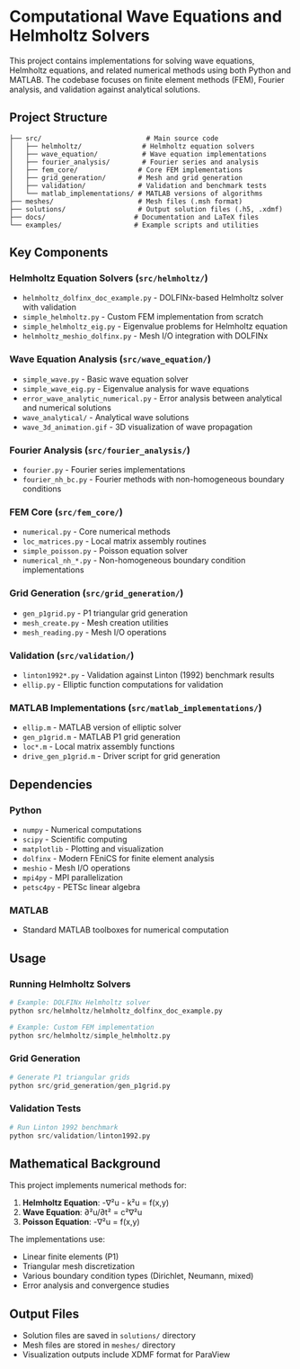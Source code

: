 # Computational Wave Equations and Helmholtz Solvers

This project contains implementations for solving wave equations, Helmholtz equations, and related numerical methods using both Python and MATLAB. The codebase focuses on finite element methods (FEM), Fourier analysis, and validation against analytical solutions.

## Project Structure

```
├── src/                          # Main source code
│   ├── helmholtz/               # Helmholtz equation solvers
│   ├── wave_equation/           # Wave equation implementations
│   ├── fourier_analysis/        # Fourier series and analysis
│   ├── fem_core/               # Core FEM implementations
│   ├── grid_generation/        # Mesh and grid generation
│   ├── validation/             # Validation and benchmark tests
│   └── matlab_implementations/ # MATLAB versions of algorithms
├── meshes/                     # Mesh files (.msh format)
├── solutions/                  # Output solution files (.h5, .xdmf)
├── docs/                      # Documentation and LaTeX files
└── examples/                  # Example scripts and utilities
```

## Key Components

### Helmholtz Equation Solvers (`src/helmholtz/`)

- `helmholtz_dolfinx_doc_example.py` - DOLFINx-based Helmholtz solver with validation
- `simple_helmholtz.py` - Custom FEM implementation from scratch
- `simple_helmholtz_eig.py` - Eigenvalue problems for Helmholtz equation
- `helmholtz_meshio_dolfinx.py` - Mesh I/O integration with DOLFINx

### Wave Equation Analysis (`src/wave_equation/`)

- `simple_wave.py` - Basic wave equation solver
- `simple_wave_eig.py` - Eigenvalue analysis for wave equations
- `error_wave_analytic_numerical.py` - Error analysis between analytical and numerical solutions
- `wave_analytical/` - Analytical wave solutions
- `wave_3d_animation.gif` - 3D visualization of wave propagation

### Fourier Analysis (`src/fourier_analysis/`)

- `fourier.py` - Fourier series implementations
- `fourier_nh_bc.py` - Fourier methods with non-homogeneous boundary conditions

### FEM Core (`src/fem_core/`)

- `numerical.py` - Core numerical methods
- `loc_matrices.py` - Local matrix assembly routines
- `simple_poisson.py` - Poisson equation solver
- `numerical_nh_*.py` - Non-homogeneous boundary condition implementations

### Grid Generation (`src/grid_generation/`)

- `gen_p1grid.py` - P1 triangular grid generation
- `mesh_create.py` - Mesh creation utilities
- `mesh_reading.py` - Mesh I/O operations

### Validation (`src/validation/`)

- `linton1992*.py` - Validation against Linton (1992) benchmark results
- `ellip.py` - Elliptic function computations for validation

### MATLAB Implementations (`src/matlab_implementations/`)

- `ellip.m` - MATLAB version of elliptic solver
- `gen_p1grid.m` - MATLAB P1 grid generation
- `loc*.m` - Local matrix assembly functions
- `drive_gen_p1grid.m` - Driver script for grid generation

## Dependencies

### Python

- `numpy` - Numerical computations
- `scipy` - Scientific computing
- `matplotlib` - Plotting and visualization
- `dolfinx` - Modern FEniCS for finite element analysis
- `meshio` - Mesh I/O operations
- `mpi4py` - MPI parallelization
- `petsc4py` - PETSc linear algebra

### MATLAB

- Standard MATLAB toolboxes for numerical computation

## Usage

### Running Helmholtz Solvers

```python
# Example: DOLFINx Helmholtz solver
python src/helmholtz/helmholtz_dolfinx_doc_example.py

# Example: Custom FEM implementation
python src/helmholtz/simple_helmholtz.py
```

### Grid Generation

```python
# Generate P1 triangular grids
python src/grid_generation/gen_p1grid.py
```

### Validation Tests

```python
# Run Linton 1992 benchmark
python src/validation/linton1992.py
```

## Mathematical Background

This project implements numerical methods for:

1. **Helmholtz Equation**: -∇²u - k²u = f(x,y)
2. **Wave Equation**: ∂²u/∂t² = c²∇²u
3. **Poisson Equation**: -∇²u = f(x,y)

The implementations use:

- Linear finite elements (P1)
- Triangular mesh discretization
- Various boundary condition types (Dirichlet, Neumann, mixed)
- Error analysis and convergence studies

## Output Files

- Solution files are saved in `solutions/` directory
- Mesh files are stored in `meshes/` directory
- Visualization outputs include XDMF format for ParaView
